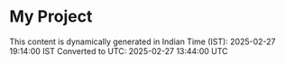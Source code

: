 # My Project

This content is dynamically generated in Indian Time (IST): 2025-02-27 19:14:00 IST
Converted to UTC: 2025-02-27 13:44:00 UTC
